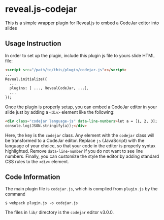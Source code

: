# reveal.js-codejar
This is a simple wrapper plugin for Reveal.js to embed a CodeJar editor into slides

## Usage Instruction

In order to set up the plugin, include this plugin js file to yours slide HTML file:

```html
<script src="/path/to/this/plugin/codejar.js"></script>
...
Reveal.initialize({
  ...
  plugins: [ ..., RevealCodeJar, ...],
  ...
});
```

Once the plugin is properly setup, you can embed a CodeJar editor in your slide just by adding a `<div>` element like the following:

```html
<div class="codejar language-js" data-line-numbers>let a = [1, 2, 3];
console.log(JSON.stringify(a));</div>
```

Here, the key is the `codejar` class. Any element with the `codejar` class will be transformed to a CodeJar editor.
Replace `js` (JavaScript) with the language of your choice, so that your code in the editor is properly syntax highlighted.
Remove `data-line-number` if you do not want to see line numbers. Finally, you can customize the style the editor by adding standard CSS rules to the `<div>` element.

## Code Information

The main plugin file is `codejar.js`, which is complied from `plugin.js` by the command

```shell
$ webpack plugin.js -o codejar.js
```

The files in `lib/` directory is the `codejar` editor v3.0.0. 
